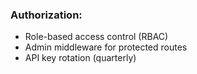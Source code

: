 ### **Authorization:**

- Role-based access control (RBAC)
- Admin middleware for protected routes
- API key rotation (quarterly)
